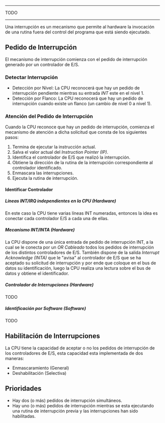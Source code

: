 ***
TODO
***
Una interrupción es un mecanismo que permite al hardware la invocación de una rutina fuera del control del programa que está siendo ejecutado.

## Pedido de Interrupción
El mecanismo de interrupción comienza con el pedido de interrupción generado por un controlador de E/S.

### Detectar Interrupción
- Detección por Nivel: La CPU reconocerá que hay un pedido de interrupción pendiente mientras su entrada *INT* este en el nivel 1.
- Detección por Flanco: La CPU reconocerá que hay un pedido de interrupción cuando existe un flanco (un cambio de nivel 0 a nivel 1).

### Atención del Pedido de Interrupción
Cuando la CPU reconoce que hay un pedido de interrupción, comienza el mecanismo de atención a dicha solicitud que consta de los siguientes pasos:
1. Termina de ejecutar la instrucción actual.
2. Salva el valor actual del *Instruction Pointer (IP)*.
3. Identifica el controlador de E/S que realizó la interrupción.
4. Obtiene la dirección de la rutina de la interrupción correspondiente al controlador identificado.
5. Enmascara las interrupciones.
6. Ejecuta la rutina de interrupción.

#### Identificar Controlador
##### Líneas INT/IRQ independientes en la CPU  (Hardware)
En este caso la CPU tiene varias líneas INT numeradas, entonces la idea es conectar cada controlador E/S a cada una de ellas.

##### Mecanismo INT/INTA  (Hardware)
La CPU dispone de una única entrada de pedido de interrupción INT, a la cual se le conecta por un *OR Cableado* todos los pedidos de interrupción de los distintos controladores de E/S. También dispone de la salida *Interrupt Acknowledge (INTA)* que le "avisa" al controlador de E/S que se ha aceptado su solicitud de interrupción y por ende que coloque en el bus de datos su identificación, luego la CPU realiza una lectura sobre el bus de datos y obtiene el identificador.

##### Controlador de Interrupciones  (Hardware)
TODO

##### Identificación por Software (Software)
TODO

## Habilitación de Interrupciones
La CPU tiene la capacidad de aceptar o no los pedidos de interrupción de los controladores de E/S, esta capacidad esta implementada de dos maneras:
- Enmascaramiento (General)
- Deshabilitación (Selectiva)

## Prioridades
- Hay dos (o más) pedidos de interrupción simultáneos.
- Hay uno (o más) pedidos de interrupción mientras se esta ejecutando una rutina de interrupción previa y las interrupciones han sido habilitadas.
